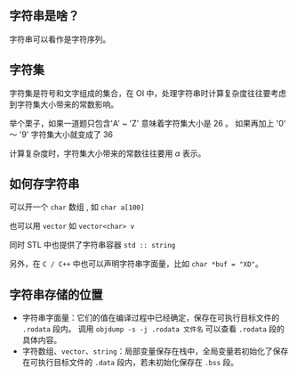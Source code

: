 ## 字符串是啥？

字符串可以看作是字符序列。

## 字符集

字符集是符号和文字组成的集合，在 OI 中，处理字符串时计算复杂度往往要考虑到字符集大小带来的常数影响。

举个栗子，如果一道题只包含'A' ~ 'Z' 意味着字符集大小是 26 。 如果再加上 '0' ～ '9' 字符集大小就变成了 36

计算复杂度时，字符集大小带来的常数往往要用 $\alpha$ 表示。

## 如何存字符串

可以开一个 `char` 数组 , 如 `char a[100]`

也可以用 `vector` 如  `vector<char> v`

同时 STL 中也提供了字符串容器 `std :: string` 

另外，在 `C / C++` 中也可以声明字符串字面量，比如 `char *buf = "XD"`。

## 字符串存储的位置

-    字符串字面量：它们的值在编译过程中已经确定，保存在可执行目标文件的 `.rodata` 段内。
     调用 `objdump -s -j .rodata 文件名` 可以查看 `.rodata` 段的具体内容。
-    字符数组、`vector`、`string`：局部变量保存在栈中，全局变量若初始化了保存在可执行目标文件的 `.data` 段内，若未初始化保存在 `.bss` 段。
